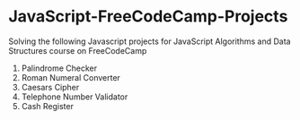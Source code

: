 # JavaScript-FreeCodeCamp-Projects

Solving the following Javascript projects for JavaScript Algorithms and Data Structures course on FreeCodeCamp

1. Palindrome Checker
2. Roman Numeral Converter
3. Caesars Cipher
4. Telephone Number Validator
5. Cash Register
